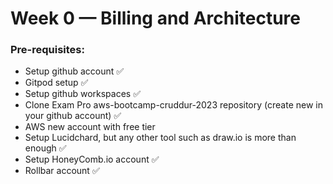 # Week 0 — Billing and Architecture

### Pre-requisites:
- Setup github account :white_check_mark:
- Gitpod setup :white_check_mark:
- Setup github workspaces :white_check_mark:
- Clone Exam Pro aws-bootcamp-cruddur-2023 repository (create new in your github account) :white_check_mark:
- AWS new account with free tier
- Setup Lucidchard, but any other tool such as draw.io is more than enough :white_check_mark:
- Setup HoneyComb.io account :white_check_mark:
- Rollbar account :white_check_mark:
